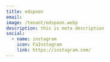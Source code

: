 ```yaml
---
title: edspoon
email: 
image: /tenant/edspoon.webp
description: this is meta description
social:
  - name: instagram
    icon: FaInstagram
    link: https://instagram.com/
---
```


